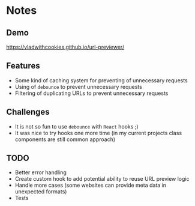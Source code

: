 # Notes
## Demo
https://vladwithcookies.github.io/url-previewer/

## Features
* Some kind of caching system for preventing of unnecessary requests
* Using of `debounce` to prevent unnecessary requests
* Filtering of duplicating URLs to prevent unnecessary requests

## Challenges
* It is not so fun to use `debounce` with `React` hooks ;)
* It was nice to try hooks one more time (in my current projects class components are still common approach)

## TODO
* Better error handling
* Create custom hook to add potential ability to reuse URL preview logic
* Handle more cases (some websites can provide meta data in unexpected formats)
* Tests
